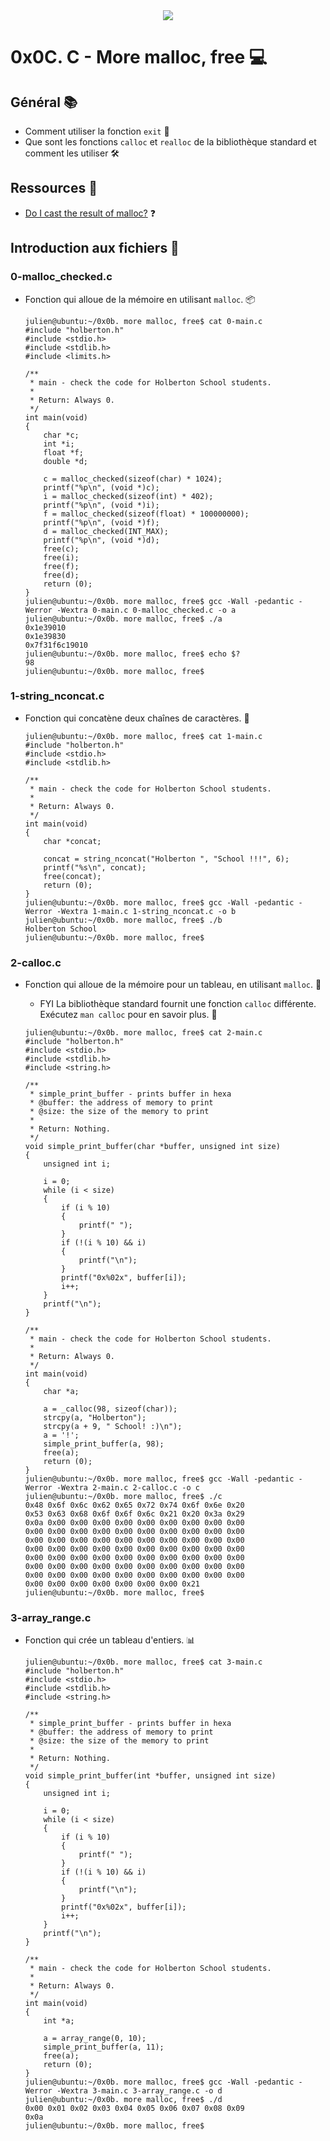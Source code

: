 <div align="center"><img src="https://github.com/ksyv/holbertonschool-web_front_end/blob/main/baniere_holberton.png"></div>

# 0x0C. C - More malloc, free 💻

## Général 📚

*   Comment utiliser la fonction `exit` 🚪
*   Que sont les fonctions `calloc` et `realloc` de la bibliothèque standard et comment les utiliser 🛠️

## Ressources 🌟

*   [Do I cast the result of malloc?](https://intranet.hbtn.io/rltoken/xRakq81EUvl-3QG_3QUC8A) ❓

## Introduction aux fichiers 📂

### 0-malloc_checked.c

*   Fonction qui alloue de la mémoire en utilisant `malloc`. 📦

    ```
    julien@ubuntu:~/0x0b. more malloc, free$ cat 0-main.c
    #include "holberton.h"
    #include <stdio.h>
    #include <stdlib.h>
    #include <limits.h>

    /**
     * main - check the code for Holberton School students.
     *
     * Return: Always 0.
     */
    int main(void)
    {
        char *c;
        int *i;
        float *f;
        double *d;

        c = malloc_checked(sizeof(char) * 1024);
        printf("%p\n", (void *)c);
        i = malloc_checked(sizeof(int) * 402);
        printf("%p\n", (void *)i);
        f = malloc_checked(sizeof(float) * 100000000);
        printf("%p\n", (void *)f);
        d = malloc_checked(INT_MAX);
        printf("%p\n", (void *)d);
        free(c);
        free(i);
        free(f);
        free(d);
        return (0);
    }
    julien@ubuntu:~/0x0b. more malloc, free$ gcc -Wall -pedantic -Werror -Wextra 0-main.c 0-malloc_checked.c -o a
    julien@ubuntu:~/0x0b. more malloc, free$ ./a
    0x1e39010
    0x1e39830
    0x7f31f6c19010
    julien@ubuntu:~/0x0b. more malloc, free$ echo $?
    98
    julien@ubuntu:~/0x0b. more malloc, free$
    ```

### 1-string_nconcat.c

*   Fonction qui concatène deux chaînes de caractères. 📝

    ```
    julien@ubuntu:~/0x0b. more malloc, free$ cat 1-main.c
    #include "holberton.h"
    #include <stdio.h>
    #include <stdlib.h>

    /**
     * main - check the code for Holberton School students.
     *
     * Return: Always 0.
     */
    int main(void)
    {
        char *concat;

        concat = string_nconcat("Holberton ", "School !!!", 6);
        printf("%s\n", concat);
        free(concat);
        return (0);
    }
    julien@ubuntu:~/0x0b. more malloc, free$ gcc -Wall -pedantic -Werror -Wextra 1-main.c 1-string_nconcat.c -o b
    julien@ubuntu:~/0x0b. more malloc, free$ ./b
    Holberton School
    julien@ubuntu:~/0x0b. more malloc, free$
    ```

### 2-calloc.c

*   Fonction qui alloue de la mémoire pour un tableau, en utilisant `malloc`. 🧰

    *   FYI La bibliothèque standard fournit une fonction `calloc` différente. Exécutez `man calloc` pour en savoir plus. 📖

    ```
    julien@ubuntu:~/0x0b. more malloc, free$ cat 2-main.c
    #include "holberton.h"
    #include <stdio.h>
    #include <stdlib.h>
    #include <string.h>

    /**
     * simple_print_buffer - prints buffer in hexa
     * @buffer: the address of memory to print
     * @size: the size of the memory to print
     *
     * Return: Nothing.
     */
    void simple_print_buffer(char *buffer, unsigned int size)
    {
        unsigned int i;

        i = 0;
        while (i < size)
        {
            if (i % 10)
            {
                printf(" ");
            }
            if (!(i % 10) && i)
            {
                printf("\n");
            }
            printf("0x%02x", buffer[i]);
            i++;
        }
        printf("\n");
    }

    /**
     * main - check the code for Holberton School students.
     *
     * Return: Always 0.
     */
    int main(void)
    {
        char *a;

        a = _calloc(98, sizeof(char));
        strcpy(a, "Holberton");
        strcpy(a + 9, " School! :)\n");
        a = '!';
        simple_print_buffer(a, 98);
        free(a);
        return (0);
    }
    julien@ubuntu:~/0x0b. more malloc, free$ gcc -Wall -pedantic -Werror -Wextra 2-main.c 2-calloc.c -o c
    julien@ubuntu:~/0x0b. more malloc, free$ ./c
    0x48 0x6f 0x6c 0x62 0x65 0x72 0x74 0x6f 0x6e 0x20
    0x53 0x63 0x68 0x6f 0x6f 0x6c 0x21 0x20 0x3a 0x29
    0x0a 0x00 0x00 0x00 0x00 0x00 0x00 0x00 0x00 0x00
    0x00 0x00 0x00 0x00 0x00 0x00 0x00 0x00 0x00 0x00
    0x00 0x00 0x00 0x00 0x00 0x00 0x00 0x00 0x00 0x00
    0x00 0x00 0x00 0x00 0x00 0x00 0x00 0x00 0x00 0x00
    0x00 0x00 0x00 0x00 0x00 0x00 0x00 0x00 0x00 0x00
    0x00 0x00 0x00 0x00 0x00 0x00 0x00 0x00 0x00 0x00
    0x00 0x00 0x00 0x00 0x00 0x00 0x00 0x00 0x00 0x00
    0x00 0x00 0x00 0x00 0x00 0x00 0x00 0x21
    julien@ubuntu:~/0x0b. more malloc, free$
    ```

### 3-array_range.c

*   Fonction qui crée un tableau d'entiers. 📊

    ```
    julien@ubuntu:~/0x0b. more malloc, free$ cat 3-main.c
    #include "holberton.h"
    #include <stdio.h>
    #include <stdlib.h>
    #include <string.h>

    /**
     * simple_print_buffer - prints buffer in hexa
     * @buffer: the address of memory to print
     * @size: the size of the memory to print
     *
     * Return: Nothing.
     */
    void simple_print_buffer(int *buffer, unsigned int size)
    {
        unsigned int i;

        i = 0;
        while (i < size)
        {
            if (i % 10)
            {
                printf(" ");
            }
            if (!(i % 10) && i)
            {
                printf("\n");
            }
            printf("0x%02x", buffer[i]);
            i++;
        }
        printf("\n");
    }

    /**
     * main - check the code for Holberton School students.
     *
     * Return: Always 0.
     */
    int main(void)
    {
        int *a;

        a = array_range(0, 10);
        simple_print_buffer(a, 11);
        free(a);
        return (0);
    }
    julien@ubuntu:~/0x0b. more malloc, free$ gcc -Wall -pedantic -Werror -Wextra 3-main.c 3-array_range.c -o d
    julien@ubuntu:~/0x0b. more malloc, free$ ./d
    0x00 0x01 0x02 0x03 0x04 0x05 0x06 0x07 0x08 0x09
    0x0a
    julien@ubuntu:~/0x0b. more malloc, free$
    ```
